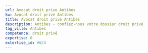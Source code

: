 ```yaml
---
url: Avocat droit prive Antibes
kw: Avocat droit privé Antibes
title: Avocat droit privé Antibes
description: Antibes - confiez-nous votre dossier droit privé
tag_ville: Antibes
competence: droit privé
expertise: 0
extertise_id: #N/A
---
```

